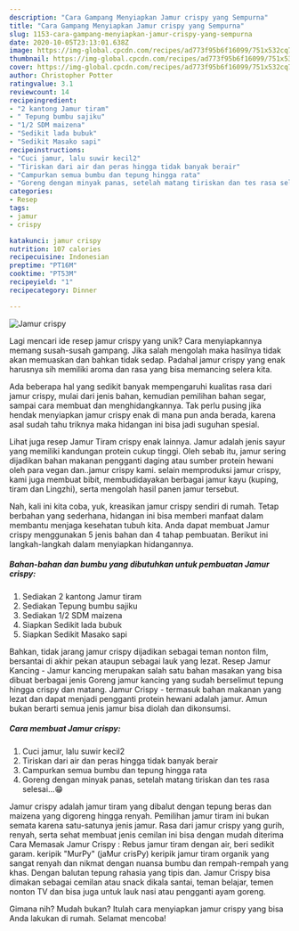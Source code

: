 ```yaml
---
description: "Cara Gampang Menyiapkan Jamur crispy yang Sempurna"
title: "Cara Gampang Menyiapkan Jamur crispy yang Sempurna"
slug: 1153-cara-gampang-menyiapkan-jamur-crispy-yang-sempurna
date: 2020-10-05T23:13:01.638Z
image: https://img-global.cpcdn.com/recipes/ad773f95b6f16099/751x532cq70/jamur-crispy-foto-resep-utama.jpg
thumbnail: https://img-global.cpcdn.com/recipes/ad773f95b6f16099/751x532cq70/jamur-crispy-foto-resep-utama.jpg
cover: https://img-global.cpcdn.com/recipes/ad773f95b6f16099/751x532cq70/jamur-crispy-foto-resep-utama.jpg
author: Christopher Potter
ratingvalue: 3.1
reviewcount: 14
recipeingredient:
- "2 kantong Jamur tiram"
- " Tepung bumbu sajiku"
- "1/2 SDM maizena"
- "Sedikit lada bubuk"
- "Sedikit Masako sapi"
recipeinstructions:
- "Cuci jamur, lalu suwir kecil2"
- "Tiriskan dari air dan peras hingga tidak banyak berair"
- "Campurkan semua bumbu dan tepung hingga rata"
- "Goreng dengan minyak panas, setelah matang tiriskan dan tes rasa selesai...😁"
categories:
- Resep
tags:
- jamur
- crispy

katakunci: jamur crispy 
nutrition: 107 calories
recipecuisine: Indonesian
preptime: "PT16M"
cooktime: "PT53M"
recipeyield: "1"
recipecategory: Dinner

---
```



![Jamur crispy](https://img-global.cpcdn.com/recipes/ad773f95b6f16099/751x532cq70/jamur-crispy-foto-resep-utama.jpg)

Lagi mencari ide resep jamur crispy yang unik? Cara menyiapkannya memang susah-susah gampang. Jika salah mengolah maka hasilnya tidak akan memuaskan dan bahkan tidak sedap. Padahal jamur crispy yang enak harusnya sih memiliki aroma dan rasa yang bisa memancing selera kita.

Ada beberapa hal yang sedikit banyak mempengaruhi kualitas rasa dari jamur crispy, mulai dari jenis bahan, kemudian pemilihan bahan segar, sampai cara membuat dan menghidangkannya. Tak perlu pusing jika hendak menyiapkan jamur crispy enak di mana pun anda berada, karena asal sudah tahu triknya maka hidangan ini bisa jadi suguhan spesial.

Lihat juga resep Jamur Tiram crispy enak lainnya. Jamur adalah jenis sayur yang memiliki kandungan protein cukup tinggi. Oleh sebab itu, jamur sering dijadikan bahan makanan pengganti daging atau sumber protein hewani oleh para vegan dan..jamur crispy kami. selain memproduksi jamur crispy, kami juga membuat bibit, membudidayakan berbagai jamur kayu (kuping, tiram dan Lingzhi), serta mengolah hasil panen jamur tersebut.


Nah, kali ini kita coba, yuk, kreasikan jamur crispy sendiri di rumah. Tetap berbahan yang sederhana, hidangan ini bisa memberi manfaat dalam membantu menjaga kesehatan tubuh kita. Anda dapat membuat Jamur crispy menggunakan 5 jenis bahan dan 4 tahap pembuatan. Berikut ini langkah-langkah dalam menyiapkan hidangannya.

<!--inarticleads1-->

##### Bahan-bahan dan bumbu yang dibutuhkan untuk pembuatan Jamur crispy:

1. Sediakan 2 kantong Jamur tiram
1. Sediakan  Tepung bumbu sajiku
1. Sediakan 1/2 SDM maizena
1. Siapkan Sedikit lada bubuk
1. Siapkan Sedikit Masako sapi


Bahkan, tidak jarang jamur crispy dijadikan sebagai teman nonton film, bersantai di akhir pekan ataupun sebagai lauk yang lezat. Resep Jamur Kancing - Jamur kancing merupakan salah satu bahan masakan yang bisa dibuat berbagai jenis Goreng jamur kancing yang sudah berselimut tepung hingga crispy dan matang. Jamur Crispy - termasuk bahan makanan yang lezat dan dapat menjadi pengganti protein hewani adalah jamur. Amun bukan berarti semua jenis jamur bisa diolah dan dikonsumsi. 

<!--inarticleads2-->

##### Cara membuat Jamur crispy:

1. Cuci jamur, lalu suwir kecil2
1. Tiriskan dari air dan peras hingga tidak banyak berair
1. Campurkan semua bumbu dan tepung hingga rata
1. Goreng dengan minyak panas, setelah matang tiriskan dan tes rasa selesai...😁


Jamur crispy adalah jamur tiram yang dibalut dengan tepung beras dan maizena yang digoreng hingga renyah. Pemilihan jamur tiram ini bukan semata karena satu-satunya jenis jamur. Rasa dari jamur crispy yang gurih, renyah, serta sehat membuat jenis cemilan ini bisa dengan mudah diterima Cara Memasak Jamur Crispy : Rebus jamur tiram dengan air, beri sedikit garam. keripik &#34;MurPy&#34; (jaMur crisPy) keripik jamur tiram organik yang sangat renyah dan nikmat dengan nuansa bumbu dan rempah-rempah yang khas. Dengan balutan tepung rahasia yang tipis dan. Jamur Crispy bisa dimakan sebagai cemilan atau snack dikala santai, teman belajar, temen nonton TV dan bisa juga untuk lauk nasi atau pengganti ayam goreng. 

Gimana nih? Mudah bukan? Itulah cara menyiapkan jamur crispy yang bisa Anda lakukan di rumah. Selamat mencoba!
